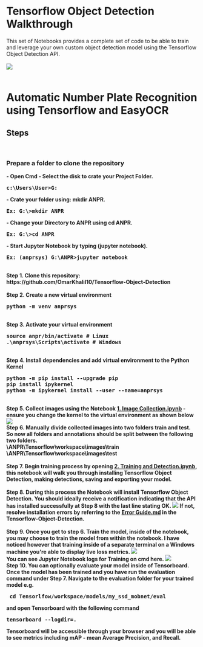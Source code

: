# Tensorflow Object Detection Walkthrough
<p>This set of Notebooks provides a complete set of code to be able to train and leverage your own custom object detection model using the Tensorflow Object Detection API.
<br/><br/>
<img src="https://i.imgur.com/iE8PZlo.jpeg">
<br/><br/>

# Automatic Number Plate Recognition using Tensorflow and EasyOCR
## Steps
<br/>

### Prepare a folder to clone the repository
<b>-<b> Open Cmd
<b>-<b> Select the disk to crate your Project Folder.
<pre>
c:\Users\User>G:
</pre>
<b>-<b> Crate your folder using: mkdir ANPR.
<pre>
Ex: G:\>mkdir ANPR
</pre>
<b>-<b> Change your Directory to ANPR using cd ANPR.
<pre>
Ex: G:\>cd ANPR
</pre>
<b>-<b> Start Jupyter Notebook by typing (jupyter notebook).
<pre>
Ex: (anprsys) G:\ANPR>jupyter notebook
</pre>
<br/>
<b>Step 1.</b> Clone this repository: https://github.com/OmarKhalil10/Tensorflow-Object-Detection
<br/><br/>
<b>Step 2.</b> Create a new virtual environment 
<pre>
python -m venv anprsys
</pre> 
<br/>
<b>Step 3.</b> Activate your virtual environment
<pre>
source anpr/bin/activate # Linux
.\anprsys\Scripts\activate # Windows 
</pre>
<br/>
<b>Step 4.</b> Install dependencies and add virtual environment to the Python Kernel
<pre>
python -m pip install --upgrade pip
pip install ipykernel
python -m ipykernel install --user --name=anprsys
</pre>
<br/>
<b>Step 5.</b> Collect images using the Notebook <a href="https://github.com/OmarKhalil10/Tensorflow-Object-Detection/blob/main/1.%20Image%20Collection.ipynb">1. Image Collection.ipynb</a> - ensure you change the kernel to the virtual environment as shown below
<img src="https://i.imgur.com/skBbV8c.png"> 
<br/>
<b>Step 6.</b> Manually divide collected images into two folders train and test. So now all folders and annotations should be split between the following two folders. <br/>
\ANPR\Tensorflow\workspace\images\train<br />
\ANPR\Tensorflow\workspace\images\test
<br/><br/>
<b>Step 7.</b> Begin training process by opening <a href="https://github.com/OmarKhalil10/Tensorflow-Object-Detection/blob/main/2.%20Training%20and%20Detection.ipynb">2. Training and Detection.ipynb</a>, this notebook will walk you through installing Tensorflow Object Detection, making detections, saving and exporting your model. 
<br /><br/>
<b>Step 8.</b> During this process the Notebook will install Tensorflow Object Detection. You should ideally receive a notification indicating that the API has installed successfully at Step 8 with the last line stating OK.  
<img src="https://i.imgur.com/yBoGevK.png">
If not, resolve installation errors by referring to the <a href="https://github.com/OmarKhalil10/Tensorflow-Object-Detection/blob/main/Error%20Guide.md">Error Guide.md</a> in the Tensorflow-Object-Detection.
<br /> <br/>
<b>Step 9.</b> Once you get to step 6. Train the model, inside of the notebook, you may choose to train the model from within the notebook. I have noticed however that training inside of a separate terminal on a Windows machine you're able to display live loss metrics. 
<img src="https://i.imgur.com/vzCXsJS.png"> 
<br />
You can see Jupyter Notebook logs for Training on cmd here.
<img src="https://i.imgur.com/AIvPZxf.png"> 
<br />
<b>Step 10.</b> You can optionally evaluate your model inside of Tensorboard. Once the model has been trained and you have run the evaluation command under Step 7. Navigate to the evaluation folder for your trained model e.g. 
<pre> cd Tensorlfow/workspace/models/my_ssd_mobnet/eval</pre> 
and open Tensorboard with the following command
<pre>tensorboard --logdir=. </pre>
Tensorboard will be accessible through your browser and you will be able to see metrics including mAP - mean Average Precision, and Recall.
<br />
